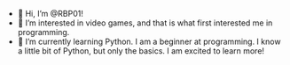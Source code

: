 - 👋 Hi, I’m @RBP01!
- 👀 I’m interested in video games, and that is what first interested me in programming.
- 🌱 I’m currently learning Python.
I am a beginner at programming. I know a little bit of Python, but only the basics. I am excited to learn more!
